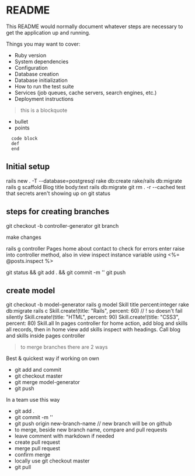 # README
This README would normally document whatever steps are necessary to get the
application up and running.

Things you may want to cover:

* Ruby version
* System dependencies
* Configuration
* Database creation
* Database initialization
* How to run the test suite
* Services (job queues, cache servers, search engines, etc.)
* Deployment instructions
> this is a blockquote

- bullet
- points

```
  code block
  def
  end
```

## Initial setup
rails new . -T --database=postgresql
rake db:create
rake/rails db:migrate
rails g scaffold Blog title body:text
rails db:migrate
git rm . -r --cached
test that secrets aren't showing up on git status

## steps for creating branches
git checkout -b controller-generator
git branch

make changes

rails g controller Pages home about contact
to check for errors enter raise into controller method,
also in view inspect instance variable using <%= @posts.inspect %>

git status && git add . && git commit -m ''
git push

## create model
git checkout -b model-generator
rails g model Skill title percent:integer
rake db:migrate
rails c
Skill.create!(title: "Rails", percent: 60) // ! so doesn't fail silently
Skill.create!(title: "HTML", percent: 90)
Skill.create!(title: "CSS3", percent: 80)
Skill.all
In pages controller for home action, add blog and skills all records,
then in home view add skills inspect with headings. Call blog and skills inside pages controller
> to merge branches there are 2 ways

Best & quickest way if working on own
* git add and commit
* git checkout master
* git merge model-generator
* git push

In a team use this way
* git add .
* git commit -m ''
* git push origin new-branch-name // new branch will be on github
* to merge, beside new branch name, compare and pull requests
* leave comment with markdown if needed
* create pull request
* merge pull request
* confirm merge
* locally use git checkout master
* git pull

